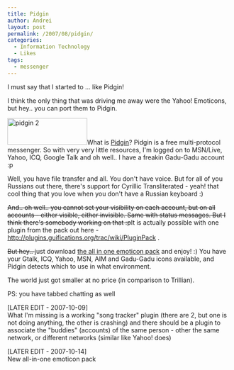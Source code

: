 ```yaml
---
title: Pidgin
author: Andrei
layout: post
permalink: /2007/08/pidgin/
categories:
  - Information Technology
  - Likes
tags:
  - messenger
---
```

I must say that I started to ... like Pidgin!

I think the only thing that was driving me away were the Yahoo! Emoticons, but hey.. you can port them to Pidgin.

<img class="alignright size-full wp-image-376" title="pidgin 2" src="http://blog.andreineculau.com/wp-content/uploads/2007/08/pidgin12.png" alt="pidgin 2" width="180" height="60" />What is [Pidgin][1]? Pidgin is a free multi-protocol messenger. So with very very little resources, I'm logged on to MSN/Live, Yahoo, ICQ, Google Talk and oh well.. I have a freakin Gadu-Gadu account :p

Well, you have file transfer and all. You don't have voice. But for all of you Russians out there, there's support for Cyrillic Transliterated - yeah! that cool thing that you love when you don't have a Russian keyboard :)

<span style="text-decoration: line-through;">And.. oh well.. you cannot set your visibility on each account, but on all accounts - either visible, either invisible. Same with status messages. But I think there's somebody working on that :p</span>It is actually possible with one plugin from the pack out here - <http://plugins.guifications.org/trac/wiki/PluginPack> .

<span style="text-decoration: line-through;">But hey.. </span>just download [the all in one emoticon pack][2] and enjoy! :) You have your Gtalk, ICQ, Yahoo, MSN, AIM and Gadu-Gadu icons available, and Pidgin detects which to use in what environment.

The world just got smaller at no price (in comparison to Trillian).

PS: you have tabbed chatting as well

[LATER EDIT - 2007-10-09]  
What I'm missing is a working "song tracker" plugin (there are 2, but one is not doing anything, the other is crashing) and there should be a plugin to associate the "buddies" (accounts) of the same person - other the same network, or different networks (similar like Yahoo! does)

[LATER EDIT - 2007-10-14]  
New all-in-one emoticon pack

 [1]: http://www.pidgin.im
 [2]: http://wiki.andreineculau.com/Original_Smileys_Theme_for_Pidgin